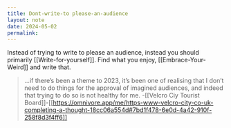 ```yaml
---
title: Dont-write-to please-an-audience
layout: note
date: 2024-05-02
permalink:
---
```



Instead of trying to write to please an audience, instead you should primarily [[Write-for-yourself]]. Find what you enjoy, [[Embrace-Your-Weird]] and write that.


 
 > ...if there’s been a theme to 2023, it’s been one of realising that I don’t need to do things for the approval of imagined audiences, and indeed that trying to do so is not healthy for me. 
 > -[[Velcro Ciy Tourist Board]]-[[https://omnivore.app/me/https-www-velcro-city-co-uk-completing-a-thought-18cc06a554d#7bd1f478-6e0d-4a42-910f-258f8d3f4ff6]] 